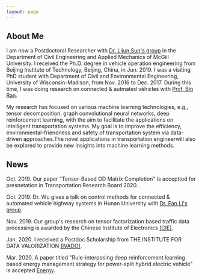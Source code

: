 ```yaml
---
layout: page
---
```


## About Me

I am now a Postdoctoral Researcher with [Dr. Lijun Sun's group](https://lijunsun.github.io/) in the Department of Civil Engineering and Applied Mechanics of McGiil University. I received the Ph.D. degree in vehicle operation engineering from Beijing Institute of Technology, Beijing, China, in Jun. 2019. I was a visiting PhD student with Department of Civil and Environmental Engineering, University of Wisconsin-Madison, from Nov. 2016 to Dec. 2017. During this time, I was doing research on connected & autmated vehicles with [Prof. Bin Ran](https://directory.engr.wisc.edu/cee/faculty/ran_bin). 

My research has focused on various machine learning technologies, e.g., tensor decomposition, graph convolutional neural networks, deep reinforcement learning, with the aim to facilitate the applications on intelligent transportation systems. My goal is to improve the efficiency, environmental-friendness and safety of transportation system via data-driven approaches.The novel applications in transportation engineerwill also be explored to provide new insights into machine learning methods.

## News

Oct. 2019. Our paper "Tensor-Based OD Matrix Completion" is acceptted for presnetation in Transportation Research Board 2020.

Oct. 2019. Dr. Wu gives a talk on control methods for connected & automated vehicle highway systems in Hunan University with [Dr. Fan Li's group](http://grjl.hnu.edu.cn/p/28AD870F5105F4BE7365891656C36677).

Nov. 2019. Our group's research on tensor factorization based traffic data processing is awarded by the Chinese Institute of Electronics [(CIE)](https://www.cie-info.org.cn/).

Jan. 2020. I received a Postdoc Scholarship from THE INSTITUTE FOR DATA VALORIZATION [(IVADO)](https://ivado.ca/en/ivado-scholarships/postdoctoral-scholarships/).

Mar. 2020. A paper titled "Rule-interposing deep reinforcement learning based energy management strategy for power-split hybrid electric vehicle" is accepted [Energy](https://reader.elsevier.com/reader/sd/pii/S0360544220304047?token=B70E6384D7093CAEC7BC9C8D4E005696F260B15D5BC83F0E1349CD2D82DE1F5111D6000746121629006098B3A4FF2BB5). 

                                        
                                        
                                       
                                        
